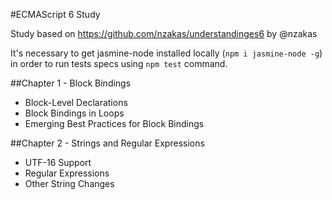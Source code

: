 #ECMAScript 6 Study

Study based on https://github.com/nzakas/understandinges6 by @nzakas

It's necessary to get jasmine-node installed locally (`npm i jasmine-node -g`) in order to run tests specs using `npm test` command.

##Chapter 1 - Block Bindings

* Block-Level Declarations
* Block Bindings in Loops
* Emerging Best Practices for Block Bindings

##Chapter 2 - Strings and Regular Expressions

* UTF-16 Support
* Regular Expressions
* Other String Changes